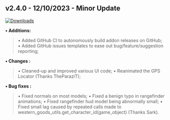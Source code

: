 ## **v2.4.0 - 12/10/2023 - Minor Update**

[![Downloads](https://img.shields.io/github/downloads/nltp-ashes/Western-Goods/v2.4.0/total?label=Downloads)]()

**• Additions:**
> • Added GitHub CI to autonomously build addon releases on GitHub;
> • Added GitHub issues templates to ease out bug/feature/suggestion reporting;

**• Changes :**
> • Cleaned-up and improved various UI code;
> • Reanimated the GPS Locator (Thanks TheParaziT);

**• Bug fixes :**
> • Fixed normals on most models;
> • Fixed a benign typo in rangefinder animations;
> • Fixed rangefinder hud model being abnormally small;
> • Fixed small lag caused by repeated calls made to western_goods_utils.get_character_id(game_object) (Thanks Sark).